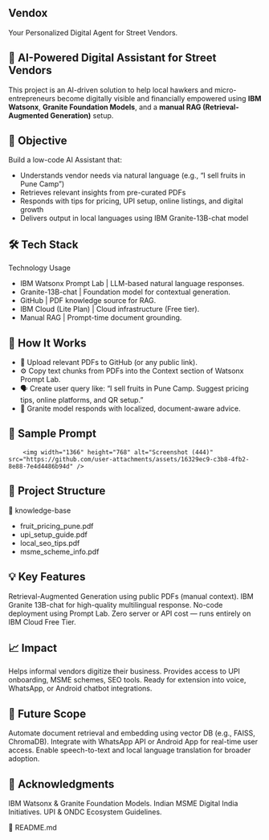 ## Vendox
Your Personalized Digital Agent for Street Vendors.
## 🧠 AI-Powered Digital Assistant for Street Vendors

This project is an AI-driven solution to help local hawkers and micro-entrepreneurs become digitally visible and financially empowered using **IBM Watsonx**, **Granite Foundation Models**, and a **manual RAG (Retrieval-Augmented Generation)** setup.

## 🚀 Objective

Build a low-code AI Assistant that:
- Understands vendor needs via natural language (e.g., “I sell fruits in Pune Camp”)
- Retrieves relevant insights from pre-curated PDFs
- Responds with tips for pricing, UPI setup, online listings, and digital growth
- Delivers output in local languages using IBM Granite-13B-chat model

## 🛠️ Tech Stack

 Technology Usage

 - IBM Watsonx Prompt Lab | LLM-based natural language responses. 
 - Granite-13B-chat | Foundation model for contextual generation.
 - GitHub | PDF knowledge source for RAG. 
 - IBM Cloud (Lite Plan) | Cloud infrastructure (Free tier). 
 - Manual RAG | Prompt-time document grounding. 

## 🧠 How It Works

- 📄 Upload relevant PDFs to GitHub (or any public link).
- ⚙️ Copy text chunks from PDFs into the Context section of Watsonx Prompt Lab.
- 🗣️ Create user query like:
        “I sell fruits in Pune Camp. Suggest pricing tips, online platforms, and QR setup.”
- 🤖 Granite model responds with localized, document-aware advice.

## 📸 Sample Prompt

        <img width="1366" height="768" alt="Screenshot (444)" src="https://github.com/user-attachments/assets/16329ec9-c3b8-4fb2-8e88-7e4d4486b94d" />

## 📂 Project Structure

📁 knowledge-base
- fruit_pricing_pune.pdf
- upi_setup_guide.pdf
- local_seo_tips.pdf
- msme_scheme_info.pdf


## 💡 Key Features

Retrieval-Augmented Generation using public PDFs (manual context).
IBM Granite 13B-chat for high-quality multilingual response.
No-code deployment using Prompt Lab.
Zero server or API cost — runs entirely on IBM Cloud Free Tier.

## 📈 Impact
Helps informal vendors digitize their business.
Provides access to UPI onboarding, MSME schemes, SEO tools.
Ready for extension into voice, WhatsApp, or Android chatbot integrations.


## 🔮 Future Scope
Automate document retrieval and embedding using vector DB (e.g., FAISS, ChromaDB).
Integrate with WhatsApp API or Android App for real-time user access.
Enable speech-to-text and local language translation for broader adoption.

## 🙌 Acknowledgments

IBM Watsonx & Granite Foundation Models.
Indian MSME Digital India Initiatives.
UPI & ONDC Ecosystem Guidelines.

📄 README.md

